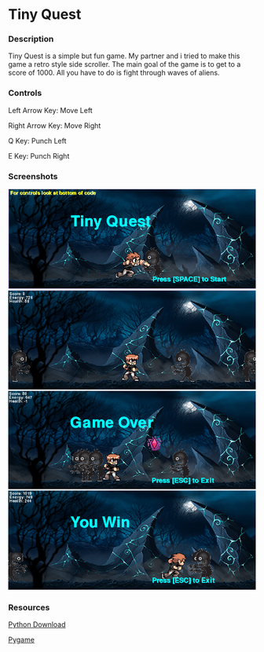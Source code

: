 <h1>Tiny Quest</h1>

<h3>Description</h3>
<p>
    Tiny Quest is a simple but fun game. My partner and i tried to make this game a
    retro style side scroller. The main goal of the game is to get to a score of 1000.
    All you have to do is fight through waves of aliens.
</p>

<h3>Controls</h3>
<p>
    Left Arrow Key: Move Left</p>
<p>
    Right Arrow Key: Move Right</p>
<p>
    Q Key: Punch Left</p>
<p>
    E Key: Punch Right</p>
    
<h3>Screenshots</h3>
<img src=https://github.com/cbalk6608/Tiny-Quest/blob/master/Tiny%20Quest/Title.PNG width="600px">
<Img src=https://github.com/cbalk6608/Tiny-Quest/blob/master/Tiny%20Quest/Mid%20Game.PNG width="600px">
<img src=https://github.com/cbalk6608/Tiny-Quest/blob/master/Tiny%20Quest/Game%20Over.PNG width="600px">
<img src=https://github.com/cbalk6608/Tiny-Quest/blob/master/Tiny%20Quest/Win.PNG width="600px">

<h3>Resources</h3>
<a href="https://www.python.org/downloads/"> Python Download </a>
<p></p>
<a href="http://www.lfd.uci.edu/~gohlke/pythonlibs/#pygame"> Pygame </a>
